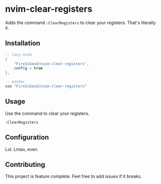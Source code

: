 # nvim-clear-registers

Adds the command `:ClearRegisters` to clear your registers. That's literally it.

## Installation

```lua
-- lazy.nvim
{
	"FireIsGood/nvim-clear-registers",
	config = true
},

-- packer
use "FireIsGood/nvim-clear-registers"
```

## Usage

Use the command to clear your registers.

```
:ClearRegisters
```

## Configuration

Lol. Lmao, even.

## Contributing

This project is feature complete. Feel free to add issues if it breaks.
